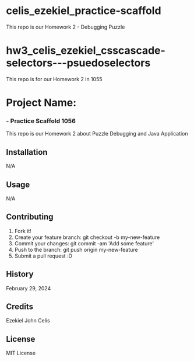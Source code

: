 # celis_ezekiel_practice-scaffold
This repo is our Homework 2 - Debugging Puzzle


# hw3_celis_ezekiel_csscascade-selectors---psuedoselectors
This repo is for our Homework 2 in 1055 

# Project Name:  
### - Practice Scaffold 1056
 This repo is our Homework 2 about Puzzle Debugging and Java Application


## Installation 

N/A 

## Usage 

N/A

## Contributing

1. Fork it!
2. Create your feature branch: git checkout -b my-new-feature
3. Commit your changes: git commit -am 'Add some feature'
4. Push to the branch: git push origin my-new-feature
5. Submit a pull request :D


## History

February 29, 2024

## Credits 

Ezekiel John Celis

## License 

MIT License












